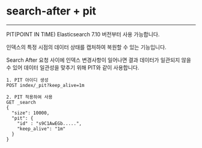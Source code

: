 # search-after + pit

---

PIT(POINT IN TIME) Elasticsearch 7.10 버전부터 사용 가능합니다.

인덱스의 특정 시점의 데이터 상태를 캡처하여 복원할 수 있는 기능입니다.

Search After 요청 사이에 인덱스 변경사항이 일어나면 결과 데이터가 일관되지 않을 수 있어 데이터 일관성을 맞추기 위해 PIT와 같이 사용합니다.

```
1. PIT 아이디 생성
POST index/_pit?keep_alive=1m

2. PIT 적용하여 사용
GET _search
{
  "size": 10000,
  "pit": {
    "id" : "s9C1AwEGb.....",
    "keep_alive": "1m"
  }
}
```